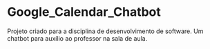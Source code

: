 # Google_Calendar_Chatbot
Projeto criado para a disciplina de desenvolvimento de software. Um chatbot para auxílio ao professor na sala de aula.
